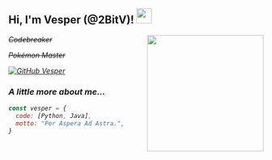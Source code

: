 <h2> Hi, I'm Vesper (@2BitV)! <img src="http://pa1.narvii.com/6234/4a6bce39b258c87b9462f7d23a34cff5669c624e_00.gif" width="30"></h2>
<img align='right' src="https://i.gifer.com/origin/fd/fdbd58bafe57630d9f65f1b57f48e46a_w200.gif" width="230">
<p><em><s>Codebreaker</s></p>
<p><em><s>Pokémon Master</s></p>

[![GitHub Vesper](https://img.shields.io/github/followers/2BitV?label=follow&style=social)](https://github.com/2BitV)


### A little more about me...  

```javascript
const vesper = {
  code: [Python, Java],
  motto: "Per Aspera Ad Astra.",
}
```
